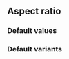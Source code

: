 ## Aspect ratio

<!-- <values.aspectRatio> -->
### Default values

<!-- </values.aspectRatio> -->


<!-- <variants.aspectRatio> -->
### Default variants

<!-- </variants.aspectRatio> -->
